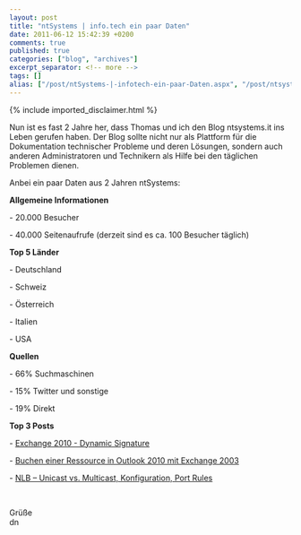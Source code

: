 ```yaml
---
layout: post
title: "ntSystems | info.tech ein paar Daten"
date: 2011-06-12 15:42:39 +0200
comments: true
published: true
categories: ["blog", "archives"]
excerpt_separator: <!-- more -->
tags: []
alias: ["/post/ntSystems-|-infotech-ein-paar-Daten.aspx", "/post/ntsystems-|-infotech-ein-paar-daten.aspx"]
---
```

<!-- more -->
{% include imported_disclaimer.html %}
<p>Nun ist es fast 2 Jahre her, dass Thomas und ich den Blog ntsystems.it ins Leben gerufen haben. Der Blog sollte nicht nur als Plattform für die Dokumentation technischer Probleme und deren Lösungen, sondern auch anderen Administratoren und Technikern als Hilfe bei den täglichen Problemen dienen.</p>  <p>Anbei ein paar Daten aus 2 Jahren ntSystems:</p>  <p><strong>Allgemeine Informationen</strong></p>  <p>- 20.000 Besucher</p>  <p>- 40.000 Seitenaufrufe (derzeit sind es ca. 100 Besucher täglich)</p>  <p><strong>Top 5 Länder</strong></p>  <p>- Deutschland</p>  <p>- Schweiz</p>  <p>- Österreich</p>  <p>- Italien</p>  <p>- USA</p>  <p><strong>Quellen</strong></p>  <p>- 66% Suchmaschinen</p>  <p>- 15% Twitter und sonstige</p>  <p>- 19% Direkt</p>  <p><strong>Top 3 Posts</strong></p>  <p>- <a href="/post/Exchange-2010-e28093-Dynamic-Signature.aspx" target="_blank">Exchange 2010 - Dynamic Signature</a></p>  <p>- <a href="/post/Buchen-einer-Ressource-in-Outlook-2010-mit-Exchange-2k3.aspx" target="_blank">Buchen einer Ressource in Outlook 2010 mit Exchange 2003</a></p>  <p>- <a href="/post/NLB-e28093-Unicast-vs-Mulicast-Konfiguration-Port-Rules.aspx" target="_blank">NLB – Unicast vs. Multicast, Konfiguration, Port Rules</a></p>  <p>&#160;</p>  <p>Grüße   <br />dn</p>
